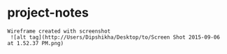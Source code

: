 # project-notes


	Wireframe created with screenshot
	 ![alt tag](http://Users/Dipshikha/Desktop/to/Screen Shot 2015-09-06 at 1.52.37 PM.png)